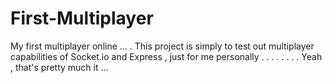 # First-Multiplayer
My first multiplayer online ... 
.
This project is simply to test out multiplayer capabilities of Socket.io and Express , just for me personally . 
.
.
.
.
.
.
.
Yeah , that's pretty much it ... 
